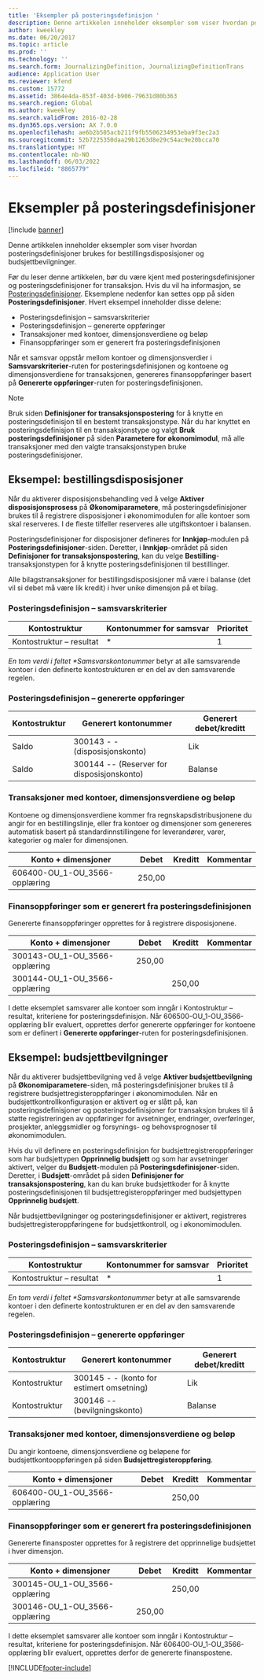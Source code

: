 ```yaml
---
title: 'Eksempler på posteringsdefinisjon '
description: Denne artikkelen inneholder eksempler som viser hvordan posteringsdefinisjoner brukes for bestillingsdisposisjoner og budsjettbevilgninger.
author: kweekley
ms.date: 06/20/2017
ms.topic: article
ms.prod: ''
ms.technology: ''
ms.search.form: JournalizingDefinition, JournalizingDefinitionTrans
audience: Application User
ms.reviewer: kfend
ms.custom: 15772
ms.assetid: 3864e4da-853f-403d-b906-79631d80b363
ms.search.region: Global
ms.author: kweekley
ms.search.validFrom: 2016-02-28
ms.dyn365.ops.version: AX 7.0.0
ms.openlocfilehash: ae6b2b505acb211f9fb5506234953eba9f3ec2a3
ms.sourcegitcommit: 52b7225350daa29b1263d8e29c54ac9e20bcca70
ms.translationtype: HT
ms.contentlocale: nb-NO
ms.lasthandoff: 06/03/2022
ms.locfileid: "8865779"
---
```

# <a name="posting-definition-examples"></a>Eksempler på posteringsdefinisjoner

[!include [banner](../includes/banner.md)]

Denne artikkelen inneholder eksempler som viser hvordan posteringsdefinisjoner brukes for bestillingsdisposisjoner og budsjettbevilgninger.

Før du leser denne artikkelen, bør du være kjent med posteringsdefinisjoner og posteringsdefinisjoner for transaksjon. Hvis du vil ha informasjon, se [Posteringsdefinisjoner](posting-definitions.md). Eksemplene nedenfor kan settes opp på siden **Posteringsdefinisjoner**. Hvert eksempel inneholder disse delene:

-   Posteringsdefinisjon – samsvarskriterier
-   Posteringsdefinisjon – genererte oppføringer
-   Transaksjoner med kontoer, dimensjonsverdiene og beløp
-   Finansoppføringer som er generert fra posteringsdefinisjonen

Når et samsvar oppstår mellom kontoer og dimensjonsverdier i **Samsvarskriterier**-ruten for posteringsdefinisjonen og kontoene og dimensjonsverdiene for transaksjonen, genereres finansoppføringer basert på **Genererte oppføringer**-ruten for posteringsdefinisjonen. 
> [!NOTE]
> Bruk siden **Definisjoner for transaksjonspostering** for å knytte en posteringsdefinisjon til en bestemt transaksjonstype. Når du har knyttet en posteringsdefinisjon til en transaksjonstype og valgt **Bruk posteringsdefinisjoner** på siden **Parametere for økonomimodul**, må alle transaksjoner med den valgte transaksjonstypen bruke posteringsdefinisjoner.

## <a name="example-purchase-order-encumbrances"></a>Eksempel: bestillingsdisposisjoner
Når du aktiverer disposisjonsbehandling ved å velge **Aktiver disposisjonsprosess** på **Økonomiparametere**, må posteringsdefinisjoner brukes til å registrere disposisjoner i økonomimodulen for alle kontoer som skal reserveres. I de fleste tilfeller reserveres alle utgiftskontoer i balansen. 

Posteringsdefinisjoner for disposisjoner defineres for **Innkjøp**-modulen på **Posteringsdefinisjoner**-siden. Deretter, i **Innkjøp**-området på siden **Definisjoner for transaksjonspostering**, kan du velge **Bestilling**-transaksjonstypen for å knytte posteringsdefinisjonen til bestillinger. 

Alle bilagstransaksjoner for bestillingsdisposisjoner må være i balanse (det vil si debet må være lik kredit) i hver unike dimensjon på et bilag.

### <a name="posting-definition--match-criteria"></a>Posteringsdefinisjon – samsvarskriterier

| Kontostruktur       | Kontonummer for samsvar | Prioritet  |
|-------------------------|----------------------|----------|
| Kontostruktur – resultat | \*                   | 1        |

<em>En tom verdi i feltet **Samsvarskontonummer</em>* betyr at alle samsvarende kontoer i den definerte kontostrukturen er en del av den samsvarende regelen.

### <a name="posting-definition--generated-entries"></a>Posteringsdefinisjon – genererte oppføringer

| Kontostruktur | Generert kontonummer                    | Generert debet/kreditt |
|-------------------|---------------------------------------------|------------------------|
| Saldo           | 300143 - - (disposisjonskonto)             | Lik                   |
| Saldo           | 300144 -- (Reserver for disposisjonskonto) | Balanse              |

### <a name="transactions-with-the-accounts-dimension-values-and-amounts"></a>Transaksjoner med kontoer, dimensjonsverdiene og beløp

Kontoene og dimensjonsverdiene kommer fra regnskapsdistribusjonene du angir for en bestillingslinje, eller fra kontoer og dimensjoner som genereres automatisk basert på standardinnstillingene for leverandører, varer, kategorier og maler for dimensjonen.

| Konto + dimensjoner           | Debet  | Kreditt | Kommentar |
|--------------------------------|--------|--------|---------|
| 606400-OU\_1-OU\_3566-opplæring | 250,00 |        |         |

### <a name="ledger-entries-generated-from-the-posting-definition"></a>Finansoppføringer som er generert fra posteringsdefinisjonen

Genererte finansoppføringer opprettes for å registrere disposisjonene.

| Konto + dimensjoner           | Debet  | Kreditt | Kommentar |
|--------------------------------|--------|--------|---------|
| 300143-OU\_1-OU\_3566-opplæring | 250,00 |        |         |
| 300144-OU\_1-OU\_3566-opplæring |        | 250,00 |         |

I dette eksemplet samsvarer alle kontoer som inngår i Kontostruktur – resultat, kriteriene for posteringsdefinisjon. Når 606500-OU\_1-OU\_3566-opplæring blir evaluert, opprettes derfor genererte oppføringer for kontoene som er definert i **Genererte oppføringer**-ruten for posteringsdefinisjonen.

## <a name="example-budget-appropriations"></a>Eksempel: budsjettbevilgninger
Når du aktiverer budsjettbevilgning ved å velge **Aktiver budsjettbevilgning** på **Økonomiparametere**-siden, må posteringsdefinisjoner brukes til å registrere budsjettregisteroppføringer i økonomimodulen. Når en budsjettkontrollkonfigurasjon er aktivert og er slått på, kan posteringsdefinisjoner og posteringsdefinisjoner for transaksjon brukes til å støtte registreringen av oppføringer for avsetninger, endringer, overføringer, prosjekter, anleggsmidler og forsynings- og behovsprognoser til økonomimodulen. 

Hvis du vil definere en posteringsdefinisjon for budsjettregistreroppføringer som har budsjettypen **Opprinnelig budsjett** og som har avsetninger aktivert, velger du **Budsjett**-modulen på **Posteringsdefinisjoner**-siden. Deretter, i **Budsjett**-området på siden **Definisjoner for transaksjonspostering**, kan du kan bruke budsjettkoder for å knytte posteringsdefinisjonen til budsjettregisteroppføringer med budsjettypen **Opprinnelig budsjett**. 

Når budsjettbevilgninger og posteringsdefinisjoner er aktivert, registreres budsjettregisteroppføringene for budsjettkontroll, og i økonomimodulen.

### <a name="posting-definition--match-criteria"></a>Posteringsdefinisjon – samsvarskriterier

| Kontostruktur       | Kontonummer for samsvar | Prioritet  |
|-------------------------|----------------------|----------|
| Kontostruktur – resultat | \*                   | 1        |

<em>En tom verdi i feltet **Samsvarskontonummer</em>* betyr at alle samsvarende kontoer i den definerte kontostrukturen er en del av den samsvarende regelen.

### <a name="posting-definition--generated-entries"></a>Posteringsdefinisjon – genererte oppføringer

| Kontostruktur | Generert kontonummer              | Generert debet/kreditt |
|-------------------|---------------------------------------|------------------------|
| Kontostruktur | 300145 - - (konto for estimert omsetning) | Lik                   |
| Kontostruktur | 300146 -- (bevilgningskonto)     | Balanse              |

### <a name="transactions-with-the-accounts-dimension-values-and-amounts"></a>Transaksjoner med kontoer, dimensjonsverdiene og beløp

Du angir kontoene, dimensjonsverdiene og beløpene for budsjettkontooppføringen på siden **Budsjettregisteroppføring**.

| Konto + dimensjoner           | Debet | Kreditt | Kommentar |
|--------------------------------|-------|--------|---------|
| 606400-OU\_1-OU\_3566-opplæring |       | 250,00 |         |

### <a name="ledger-entries-generated-from-the-posting-definition"></a>Finansoppføringer som er generert fra posteringsdefinisjonen

Genererte finansposter opprettes for å registrere det opprinnelige budsjettet i hver dimensjon.

| Konto + dimensjoner           | Debet  | Kreditt | Kommentar |
|--------------------------------|--------|--------|---------|
| 300145-OU\_1-OU\_3566-opplæring |        | 250,00 |         |
| 300146-OU\_1-OU\_3566-opplæring | 250,00 |        |         |

I dette eksemplet samsvarer alle kontoer som inngår i Kontostruktur – resultat, kriteriene for posteringsdefinisjon. Når 606400-OU\_1-OU\_3566-opplæring blir evaluert, opprettes derfor de genererte finanspostene.







[!INCLUDE[footer-include](../../includes/footer-banner.md)]
